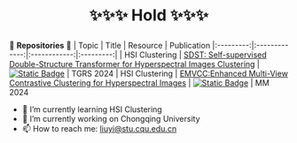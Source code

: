 # <p align="center">✨✨✨ Hold ✨✨✨</p>

🌱 **Repositories** 🌱
|   Topic   |     Title     |    Resource  | Publication
|:---------:|:-------------:|:------------:|:---------:|
|   HSI Clustering  |   [SDST: Self-supervised Double-Structure Transformer for Hyperspectral Images Clustering](https://ieeexplore.ieee.org/stamp/stamp.jsp?tp=&arnumber=10462168) | [![Static Badge](https://img.shields.io/badge/PDF-Download-blue])](https://ieeexplore.ieee.org/stamp/stamp.jsp?tp=&arnumber=10462168) | TGRS 2024
|   HSI Clustering  |   [EMVCC:Enhanced Multi-View Contrastive Clustering for Hyperspectral Images](https://ieeexplore.ieee.org/stamp/stamp.jsp?tp=&arnumber=10462168) | [![Static Badge](https://img.shields.io/badge/PDF-Download-pink])](https://openreview.net/forum?id=Twe5GWM0Hl&noteId=Twe5GWM0Hl) | MM 2024


- 🌱 I’m currently learning HSI Clustering
- 🔭 I’m currently working on Chongqing University
- 📫 How to reach me: liuyi@stu.cqu.edu.cn
<!--
**XY-boy/XY-boy** is a ✨ _special_ ✨ repository because its `README.md` (this file) appears on your GitHub profile.

Here are some ideas to get you started:

- 🔭 I’m currently working on ...
- 🌱 I’m currently learning HSI Clustering
- 👯 I’m looking to collaborate on ...
- 🤔 I’m looking for help with ...
- 💬 Ask me about ...
- 📫 How to reach me: ...
- 😄 Pronouns: ...
- ⚡ Fun fact: ...
-->
